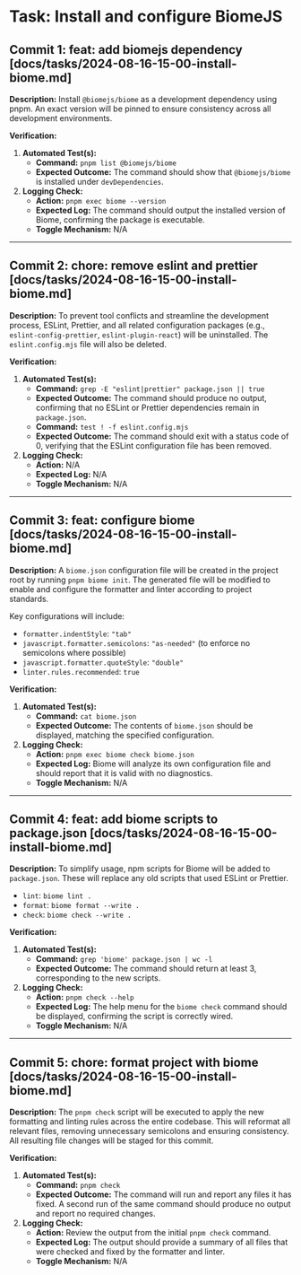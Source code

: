 # Task: Install and configure BiomeJS

## Commit 1: feat: add biomejs dependency [docs/tasks/2024-08-16-15-00-install-biome.md]

**Description:**
Install `@biomejs/biome` as a development dependency using pnpm. An exact version will be pinned to ensure consistency across all development environments.

**Verification:**

1.  **Automated Test(s):**
    - **Command:** `pnpm list @biomejs/biome`
    - **Expected Outcome:** The command should show that `@biomejs/biome` is installed under `devDependencies`.
2.  **Logging Check:**
    - **Action:** `pnpm exec biome --version`
    - **Expected Log:** The command should output the installed version of Biome, confirming the package is executable.
    - **Toggle Mechanism:** N/A

---

## Commit 2: chore: remove eslint and prettier [docs/tasks/2024-08-16-15-00-install-biome.md]

**Description:**
To prevent tool conflicts and streamline the development process, ESLint, Prettier, and all related configuration packages (e.g., `eslint-config-prettier`, `eslint-plugin-react`) will be uninstalled. The `eslint.config.mjs` file will also be deleted.

**Verification:**

1.  **Automated Test(s):**
    - **Command:** `grep -E "eslint|prettier" package.json || true`
    - **Expected Outcome:** The command should produce no output, confirming that no ESLint or Prettier dependencies remain in `package.json`.
    - **Command:** `test ! -f eslint.config.mjs`
    - **Expected Outcome:** The command should exit with a status code of 0, verifying that the ESLint configuration file has been removed.
2.  **Logging Check:**
    - **Action:** N/A
    - **Expected Log:** N/A
    - **Toggle Mechanism:** N/A

---

## Commit 3: feat: configure biome [docs/tasks/2024-08-16-15-00-install-biome.md]

**Description:**
A `biome.json` configuration file will be created in the project root by running `pnpm biome init`. The generated file will be modified to enable and configure the formatter and linter according to project standards.

Key configurations will include:

- `formatter.indentStyle`: `"tab"`
- `javascript.formatter.semicolons`: `"as-needed"` (to enforce no semicolons where possible)
- `javascript.formatter.quoteStyle`: `"double"`
- `linter.rules.recommended`: `true`

**Verification:**

1.  **Automated Test(s):**
    - **Command:** `cat biome.json`
    - **Expected Outcome:** The contents of `biome.json` should be displayed, matching the specified configuration.
2.  **Logging Check:**
    - **Action:** `pnpm exec biome check biome.json`
    - **Expected Log:** Biome will analyze its own configuration file and should report that it is valid with no diagnostics.
    - **Toggle Mechanism:** N/A

---

## Commit 4: feat: add biome scripts to package.json [docs/tasks/2024-08-16-15-00-install-biome.md]

**Description:**
To simplify usage, npm scripts for Biome will be added to `package.json`. These will replace any old scripts that used ESLint or Prettier.

- `lint`: `biome lint .`
- `format`: `biome format --write .`
- `check`: `biome check --write .`

**Verification:**

1.  **Automated Test(s):**
    - **Command:** `grep 'biome' package.json | wc -l`
    - **Expected Outcome:** The command should return at least 3, corresponding to the new scripts.
2.  **Logging Check:**
    - **Action:** `pnpm check --help`
    - **Expected Log:** The help menu for the `biome check` command should be displayed, confirming the script is correctly wired.
    - **Toggle Mechanism:** N/A

---

## Commit 5: chore: format project with biome [docs/tasks/2024-08-16-15-00-install-biome.md]

**Description:**
The `pnpm check` script will be executed to apply the new formatting and linting rules across the entire codebase. This will reformat all relevant files, removing unnecessary semicolons and ensuring consistency. All resulting file changes will be staged for this commit.

**Verification:**

1.  **Automated Test(s):**
    - **Command:** `pnpm check`
    - **Expected Outcome:** The command will run and report any files it has fixed. A second run of the same command should produce no output and report no required changes.
2.  **Logging Check:**
    - **Action:** Review the output from the initial `pnpm check` command.
    - **Expected Log:** The output should provide a summary of all files that were checked and fixed by the formatter and linter.
    - **Toggle Mechanism:** N/A
